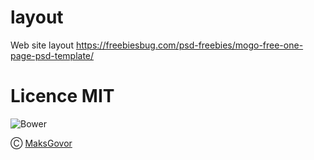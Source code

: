# layout
Web site layout https://freebiesbug.com/psd-freebies/mogo-free-one-page-psd-template/

# Licence MIT

![Bower](https://img.shields.io/bower/l/la)
 
Ⓒ [MaksGovor](https://github.com/MaksGovor)
